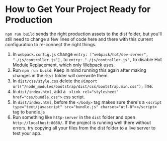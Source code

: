 # How to Get Your Project Ready for Production
`npm run build` sends the right production assets to the dist folder, but you'll still need to change a few lines of code here and there with this current configuration to re-connect the right things.

1. In `webpack.config.js` change `entry: ["webpack/hot/dev-server", "./js/controller.js"],` to `entry: "./js/controller.js",` to disable Hot Module Replacement, which only Webpack uses.
1. Run `npm run build`. Keep in mind running this again after making changes in the `dist` folder will overwrite them.
1. In `dist/css/style.css` delete the `@import url("/node_modules/bootstrap/dist/css/bootstrap.min.css");` line.
1. In `dist/index.html`, add a ` <link rel="stylesheet" href="css/bundle.css">` css script.
1. In `dist/index.html`, before the `</body>` tag makes sure there's a `<script type="text/javascript" src="bundle.js" charset="utf-8"></script>`  tag to bundle.js
1. Run something like `http-server` in the `dist` folder and open `http://localhost:8080/`. If the project is running well there without errors, try copying all your files from the dist folder to a live server to test your app.